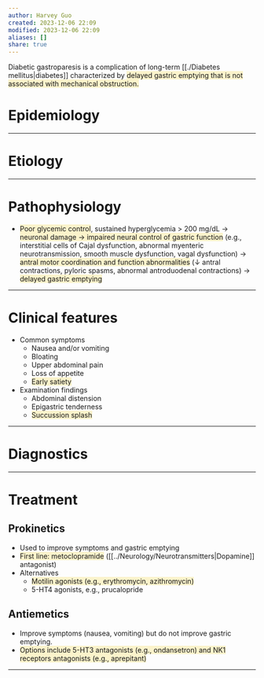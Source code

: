 ```yaml
---
author: Harvey Guo
created: 2023-12-06 22:09
modified: 2023-12-06 22:09
aliases: []
share: true
---
```

Diabetic gastroparesis is a complication of long-term [[./Diabetes mellitus|diabetes]] characterized by <span style="background:rgba(240, 200, 0, 0.2)">delayed gastric emptying that is not associated with mechanical obstruction.</span>
# Epidemiology


---
# Etiology


---
# Pathophysiology
- <span style="background:rgba(240, 200, 0, 0.2)">Poor glycemic control</span>, sustained hyperglycemia > 200 mg/dL → <span style="background:rgba(240, 200, 0, 0.2)">neuronal damage → impaired neural control of gastric function</span> (e.g., interstitial cells of Cajal dysfunction, abnormal myenteric neurotransmission, smooth muscle dysfunction, vagal dysfunction) → <span style="background:rgba(240, 200, 0, 0.2)">antral motor coordination and function abnormalities</span> (↓ antral contractions, pyloric spasms, abnormal antroduodenal contractions) → <span style="background:rgba(240, 200, 0, 0.2)">delayed gastric emptying</span>

---
# Clinical features
- Common symptoms
	- Nausea and/or vomiting
	- Bloating
	- Upper abdominal pain
	- Loss of appetite
	- <span style="background:rgba(240, 200, 0, 0.2)">Early satiety</span>
- Examination findings
	- Abdominal distension
	- Epigastric tenderness
	- <span style="background:rgba(240, 200, 0, 0.2)">Succussion splash</span>

---
# Diagnostics


---
# Treatment
## Prokinetics
- Used to improve symptoms and gastric emptying
- <span style="background:rgba(240, 200, 0, 0.2)">First line: metoclopramide</span> ([[../Neurology/Neurotransmitters|Dopamine]] antagonist)
- Alternatives
	- <span style="background:rgba(240, 200, 0, 0.2)">Motilin agonists (e.g., erythromycin, azithromycin)</span>
	- 5-HT4 agonists, e.g., prucalopride
## Antiemetics
- Improve symptoms (nausea, vomiting) but do not improve gastric emptying.
- <span style="background:rgba(240, 200, 0, 0.2)">Options include 5-HT3 antagonists (e.g., ondansetron) and NK1 receptors antagonists (e.g., aprepitant)</span>

---
